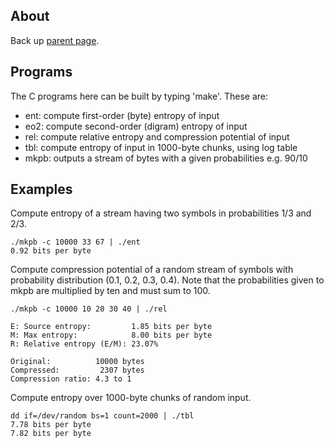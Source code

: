 About
-----

Back up [parent page](https://github.com/troydhanson/info-theory).

Programs
--------

The C programs here can be built by typing 'make'. These are:

* ent: compute first-order (byte) entropy of input
* eo2: compute second-order (digram) entropy of input
* rel:  compute relative entropy and compression potential of input
* tbl:  compute entropy of input in 1000-byte chunks, using log table
* mkpb: outputs a stream of bytes with a given probabilities e.g. 90/10

Examples
--------

Compute entropy of a stream having two symbols in probabilities 1/3 and 2/3.

    ./mkpb -c 10000 33 67 | ./ent
    0.92 bits per byte

Compute compression potential of a random stream of symbols with probability
distribution (0.1, 0.2, 0.3, 0.4). Note that the probabilities given to mkpb
are multiplied by ten and must sum to 100.

    ./mkpb -c 10000 10 20 30 40 | ./rel
    
    E: Source entropy:         1.85 bits per byte
    M: Max entropy:            8.00 bits per byte
    R: Relative entropy (E/M): 23.07%
    
    Original:          10000 bytes
    Compressed:         2307 bytes
    Compression ratio: 4.3 to 1

Compute entropy over 1000-byte chunks of random input.

    dd if=/dev/random bs=1 count=2000 | ./tbl
    7.78 bits per byte
    7.82 bits per byte

